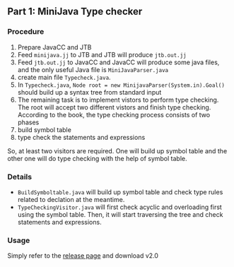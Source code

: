 ## Part 1: MiniJava Type checker
### Procedure
1. Prepare JavaCC and JTB
2. Feed ``minijava.jj`` to JTB and JTB will produce ``jtb.out.jj``
3. Feed ``jtb.out.jj`` to JavaCC and JavaCC will produce some java files,
  and the only useful Java file is ``MiniJavaParser.java``
4. create main file ``Typecheck.java``.
5. In ``Typecheck.java``, ``Node root = new MinijavaParser(System.in).Goal()``
  should build up a syntax tree from standard input
6. The remaining task is to implement vistors to perform type checking.
  The root will accept two different vistors and finish type checking. According to the book, the type checking process consists of two phases
  1. build symbol table
  2. type check the statements and expressions

  So, at least two visitors are required. One will build up symbol table and the other one will do type checking with the help of symbol table.

### Details
* ``BuildSymboltable.java`` will build up symbol table and check type rules related to declation at the meantime.
* ``TypeCheckingVisitor.java`` will first check acyclic and overloading first using the symbol table. Then, it will start traversing the tree and check statements and expressions.

### Usage
Simply refer to the [release page](https://github.com/marklrh/MiniJava/releases) and download v2.0
